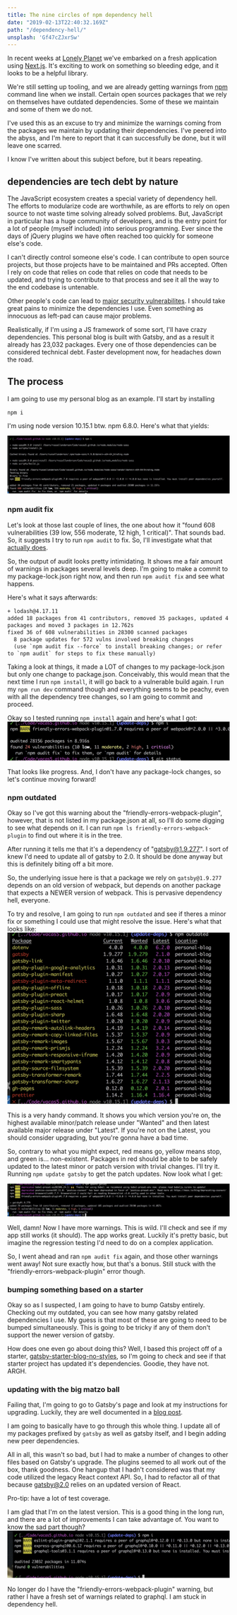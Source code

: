 ```yaml
---
title: The nine circles of npm dependency hell
date: "2019-02-13T22:40:32.169Z"
path: "/dependency-hell/"
unsplash: 'Gf47cZJxrSw'
---
```


In recent weeks at [Lonely Planet](http://lonelyplanet.com) we've embarked on a fresh application using [Next.js](https://nextjs.org/). It's exciting to work on something so bleeding edge, and it looks to be a helpful library.

We're still setting up tooling, and we are already getting warnings from [npm](http://npmjs.org) command line when we install. Certain open sources packages that we rely on themselves have outdated dependencies. Some of these we maintain and some of them we do not.

I've used this as an excuse to try and minimize the warnings coming from the packages we maintain by updating their dependencies. I've peered into the abyss, and I'm here to report that it can successfully be done, but it will leave one scarred.

I know I've written about this subject before, but it bears repeating.

## dependencies are tech debt by nature

The JavaScript ecosystem creates a special variety of dependency hell. The efforts to modularize code are worthwhile, as are efforts to rely on open source to not waste time solving already solved problems. But, JavaScript in particular has a huge community of developers, and is the entry point for a lot of people (myself included) into serious programming. Ever since the days of jQuery plugins we have often reached too quickly for someone else's code.

I can't directly control someone else's code. I can contribute to open source projects, but those projects have to be maintained and PRs accepted. Often I rely on code that relies on code that relies on code that needs to be updated, and trying to contribute to that process and see it all the way to the end codebase is untenable.

Other people's code can lead to [major security vulnerabilites](https://snyk.io/blog/malicious-code-found-in-npm-package-event-stream/). I should take great pains to minimize the dependencies I use. Even something as innocuous as left-pad can cause major problems.

Realistically, if I'm using a JS framework of some sort, I'll have crazy dependencies. This personal blog is built with Gatsby, and as a result it already has 23,032 packages. Every one of those dependencies can be considered technical debt. Faster development now, for headaches down the road.

## The process

I am going to use my personal blog as an example. I'll start by installing
```
npm i
```

I'm using node version 10.15.1 btw. npm 6.8.0. Here's what that yields:

![install results with warnings](./initial_install.jpg)

### npm audit fix

Let's look at those last couple of lines, the one about how it "found 608 vulnerabilities (39 low, 556 moderate, 12 high, 1 critical)". That sounds bad. So, it suggests I try to run `npm audit` to fix. So, I'll investigate what that [actually does](https://docs.npmjs.com/cli/audit).

So, the output of audit looks pretty intimidating. It shows me a fair amount of warnings in packages several levels deep. I'm going to make a commit to my package-lock.json right now, and then run `npm audit fix` and see what happens.

Here's what it says afterwards:
```
+ lodash@4.17.11
added 18 packages from 41 contributors, removed 35 packages, updated 4 packages and moved 3 packages in 12.762s
fixed 36 of 608 vulnerabilities in 28300 scanned packages
  8 package updates for 572 vulns involved breaking changes
  (use `npm audit fix --force` to install breaking changes; or refer to `npm audit` for steps to fix these manually)
```

Taking a look at things, it made a LOT of changes to my package-lock.json but only one change to package.json. Conceivably, this would mean that the next time I run `npm install`, it will go back to a vulnerable build again. I run my `npm run dev` command though and everything seems to be peachy, even with all the dependency tree changes, so I am going to commit and proceed.

Okay so I tested running `npm install` again and here's what I got:
![fewer warnings after audit](./after_audit.jpg)

That looks like progress. And, I don't have any package-lock changes, so let's continue moving forward!

### npm outdated

Okay so I've got this warning about the "friendly-errors-webpack-plugin", however, that is not listed in my package.json at all, so I'll do some digging to see what depends on it. I can run `npm ls friendly-errors-webpack-plugin` to find out where it is in the tree.

After running it tells me that it's a dependency of "gatsby@1.9.277". I sort of knew I'd need to update all of gatsby to 2.0. It should be done anyway but this is definitely biting off a bit more.

So, the underlying issue here is that a package we rely on `gatsby@1.9.277` depends on an old version of webpack, but depends on another package that expects a NEWER version of webpack. This is pervasive dependency hell, everyone.

To try and resolve, I am going to run `npm outdated` and see if theres a minor fix or something I could use that might resolve the issue. Here's what that looks like:
![output of npm outdated](./outdated.jpg)

This is a very handy command. It shows you which version you're on, the highest available minor/patch release under "Wanted" and then latest available major release under "Latest". If you're not on the Latest, you should consider upgrading, but you're gonna have a bad time.

So, contrary to what you might expect, red means go, yellow means stop, and green is... non-existent. Packages in red should be able to be safely updated to the latest minor or patch version with trivial changes. I'll try it. Running `npm update gatsby` to get the patch updates. Now look what I get:

![output showing more warnings](./after_gatsby_update.jpg)

Well, damn! Now I have more warnings. This is wild. I'll check and see if my app still works (it should). The app works great. Luckily it's pretty basic, but imagine the regression testing I'd need to do on a complex application.

So, I went ahead and ran `npm audit fix` again, and those other warnings went away! Not sure exactly how, but that's a bonus. Still stuck with the "friendly-errors-webpack-plugin" error though.

### bumping something based on a starter

Okay so as I suspected, I am going to have to bump Gatsby entirely. Checking out my outdated, you can see how many gatsby related dependencies I use. My guess is that most of these are going to need to be bumped simultaneously. This is going to be tricky if any of them don't support the newer version of gatsby.

How does one even go about doing this? Well, I based this project off of a starter, [gatsby-starter-blog-no-styles](https://github.com/noahg/gatsby-starter-blog-no-styles), so I'm going to check and see if that starter project has updated it's dependencies. Goodie, they have not. ARGH.

### updating with the big matzo ball

Failing that, I'm going to go to Gatsby's page and look at my instructions for upgrading. Luckily, they are well documented in a [blog post](https://www.gatsbyjs.org/docs/migrating-from-v1-to-v2/).

I am going to basically have to go through this whole thing. I update all of my packages prefixed by `gatsby` as well as gatsby itself, and I begin adding new peer dependencies.

All in all, this wasn't so bad, but I had to make a number of changes to other files based on Gatsby's upgrade. The plugins seemed to all work out of the box, thank goodness. One hangup that I hadn't considered was that my code utilized the legacy React context API. So, I had to refactor all of that because gatsby@2.0 relies on an updated version of React.

Pro-tip: have a lot of test coverage.

I am glad that I'm on the latest version. This is a good thing in the long run, and there are a lot of improvements I can take advantage of. You want to know the sad part though?
![output with different npm warnings](./after_gatsby.jpg)

No longer do I have the "friendly-errors-webpack-plugin" warning, but rather I have a fresh set of warnings related to graphql. I am stuck in dependency hell.
